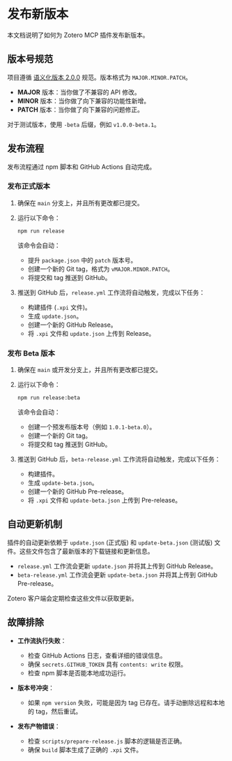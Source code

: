 # 发布新版本

本文档说明了如何为 Zotero MCP 插件发布新版本。

## 版本号规范

项目遵循 [语义化版本 2.0.0](https://semver.org/lang/zh-CN/) 规范。版本格式为 `MAJOR.MINOR.PATCH`。

- **MAJOR** 版本：当你做了不兼容的 API 修改。
- **MINOR** 版本：当你做了向下兼容的功能性新增。
- **PATCH** 版本：当你做了向下兼容的问题修正。

对于测试版本，使用 `-beta` 后缀，例如 `v1.0.0-beta.1`。

## 发布流程

发布流程通过 npm 脚本和 GitHub Actions 自动完成。

### 发布正式版本

1.  确保在 `main` 分支上，并且所有更改都已提交。
2.  运行以下命令：

    ```bash
    npm run release
    ```

    该命令会自动：
    -   提升 `package.json` 中的 `patch` 版本号。
    -   创建一个新的 Git tag，格式为 `vMAJOR.MINOR.PATCH`。
    -   将提交和 tag 推送到 GitHub。

3.  推送到 GitHub 后，`release.yml` 工作流将自动触发，完成以下任务：
    -   构建插件 (`.xpi` 文件)。
    -   生成 `update.json`。
    -   创建一个新的 GitHub Release。
    -   将 `.xpi` 文件和 `update.json` 上传到 Release。

### 发布 Beta 版本

1.  确保在 `main` 或开发分支上，并且所有更改都已提交。
2.  运行以下命令：

    ```bash
    npm run release:beta
    ```

    该命令会自动：
    -   创建一个预发布版本号（例如 `1.0.1-beta.0`）。
    -   创建一个新的 Git tag。
    -   将提交和 tag 推送到 GitHub。

3.  推送到 GitHub 后，`beta-release.yml` 工作流将自动触发，完成以下任务：
    -   构建插件。
    -   生成 `update-beta.json`。
    -   创建一个新的 GitHub Pre-release。
    -   将 `.xpi` 文件和 `update-beta.json` 上传到 Pre-release。

## 自动更新机制

插件的自动更新依赖于 `update.json` (正式版) 和 `update-beta.json` (测试版) 文件。这些文件包含了最新版本的下载链接和更新信息。

-   `release.yml` 工作流会更新 `update.json` 并将其上传到 GitHub Release。
-   `beta-release.yml` 工作流会更新 `update-beta.json` 并将其上传到 GitHub Pre-release。

Zotero 客户端会定期检查这些文件以获取更新。

## 故障排除

-   **工作流执行失败**：
    -   检查 GitHub Actions 日志，查看详细的错误信息。
    -   确保 `secrets.GITHUB_TOKEN` 具有 `contents: write` 权限。
    -   检查 npm 脚本是否能本地成功运行。

-   **版本号冲突**：
    -   如果 `npm version` 失败，可能是因为 tag 已存在。请手动删除远程和本地的 tag，然后重试。

-   **发布产物错误**：
    -   检查 `scripts/prepare-release.js` 脚本的逻辑是否正确。
    -   确保 `build` 脚本生成了正确的 `.xpi` 文件。
